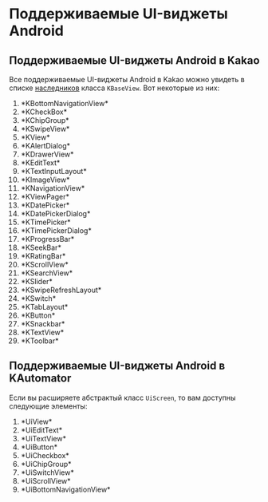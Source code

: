 # Поддерживаемые UI-виджеты Android

## Поддерживаемые UI-виджеты Android в Kakao
Все поддерживаемые UI-виджеты Android в Kakao можно увидеть в списке [наследников](https://kakaocup.github.io/Kakao/kakao/io.github.kakaocup.kakao.common.views/-k-base-view/index.html) класса `KBaseView`.
Вот некоторые из них:

<ol>
    <li>*KBottomNavigationView*</li>
    <li>*KCheckBox*</li>
    <li>*KChipGroup*</li>
    <li>*KSwipeView*</li>
    <li>*KView*</li>
    <li>*KAlertDialog*</li>
    <li>*KDrawerView*</li>
    <li>*KEditText*</li>
    <li>*KTextInputLayout*</li>
    <li>*KImageView*</li>
    <li>*KNavigationView*</li>
    <li>*KViewPager*</li>
    <li>*KDatePicker*</li>
    <li>*KDatePickerDialog*</li>
    <li>*KTimePicker*</li>
    <li>*KTimePickerDialog*</li>
    <li>*KProgressBar*</li>
    <li>*KSeekBar*</li>
    <li>*KRatingBar*</li>
    <li>*KScrollView*</li>
    <li>*KSearchView*</li>
    <li>*KSlider*</li>
    <li>*KSwipeRefreshLayout*</li>
    <li>*KSwitch*</li>
    <li>*KTabLayout*</li>
    <li>*KButton*</li>
    <li>*KSnackbar*</li>
    <li>*KTextView*</li>
    <li>*KToolbar*</li>
</ol>

## Поддерживаемые UI-виджеты Android в KAutomator
Если вы расширяете абстрактый класс `UiScreen`, то вам доступны следующие элементы:
<ol>
    <li>*UiView*</li>
    <li>*UiEditText*</li>
    <li>*UiTextView*</li>
    <li>*UiButton*</li>
    <li>*UiCheckbox*</li>
    <li>*UiChipGroup*</li>
    <li>*UiSwitchView*</li>
    <li>*UiScrollView*</li>
    <li>*UiBottomNavigationView*</li>
</ol>
